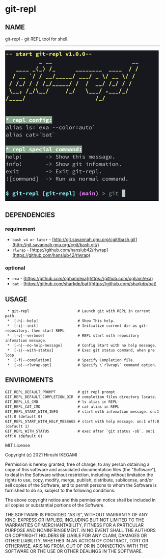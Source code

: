 # git-repl

NAME
----
git-repl - git REPL tool for shell.

----
<img src="https://github.com/magicdrive/git-repl/raw/main/docs/images/image.png" alt="git-repl" width="500" >


DEPENDENCIES
----

### requirement

* `bash v4 or later` - [http://git.savannah.gnu.org/cgit/bash.git](http://git.savannah.gnu.org/cgit/bash.git/)
* `rlwrap` - [https://github.com/hanslub42/rlwrap](https://github.com/hanslub42/rlwrap)

### optional

* `exa` - [https://github.com/ogham/exa](https://github.com/ogham/exa)
* `bat` - [https://github.com/sharkdp/bat](https://github.com/sharkdp/bat)

USAGE
----
```
 * git-repl                      # Launch git with REPL in current path.
 *  [-h|--help]                  # Show This help.
 *  [-i|--init]                  # Initialize current dir as git-repository. then start REPL
 *  [-v|--verbose]               # REPL start with repository infomation message.
 *  [-n|--no-help-message]       # Config Start with no help message.
 *  [-s|--with-status]           # Exec git status command, when pre loop.
 *  [-f|--completion]            # Specify Completion file.
 *  [-o|--rlwrap-opt]            # Specify \`rlwrap\` command option.
```

ENVIROMENTS
----
```
GIT_REPL_DEFAULT_PROMPT          # git repl prompt
GIT_REPL_DEFAULT_COMPLETION_DIR  # completion files directory locate.
GIT_REPL_LS_CMD                  # ls alias in REPL
GIT_REPL_CAT_CMD                 # cat alias in REPL
GIT_REPL_START_WITH_INFO         # start with infomation message. on:1 off:0 (default 0)
GIT_REPL_START_WITH_HELP_MESSAGE # start with help message. on:1 off:0 (default 1)
GIT_REPL_WITH_STATUS             # exec after `git status -sb`. on:1 off:0 (default 0)
```


MIT License

Copyright (c) 2021 Hiroshi IKEGAMI

Permission is hereby granted, free of charge, to any person obtaining a copy
of this software and associated documentation files (the "Software"), to deal
in the Software without restriction, including without limitation the rights
to use, copy, modify, merge, publish, distribute, sublicense, and/or sell
copies of the Software, and to permit persons to whom the Software is
furnished to do so, subject to the following conditions:

The above copyright notice and this permission notice shall be included in all
copies or substantial portions of the Software.

THE SOFTWARE IS PROVIDED "AS IS", WITHOUT WARRANTY OF ANY KIND, EXPRESS OR
IMPLIED, INCLUDING BUT NOT LIMITED TO THE WARRANTIES OF MERCHANTABILITY,
FITNESS FOR A PARTICULAR PURPOSE AND NONINFRINGEMENT. IN NO EVENT SHALL THE
AUTHORS OR COPYRIGHT HOLDERS BE LIABLE FOR ANY CLAIM, DAMAGES OR OTHER
LIABILITY, WHETHER IN AN ACTION OF CONTRACT, TORT OR OTHERWISE, ARISING FROM,
OUT OF OR IN CONNECTION WITH THE SOFTWARE OR THE USE OR OTHER DEALINGS IN THE
SOFTWARE.
